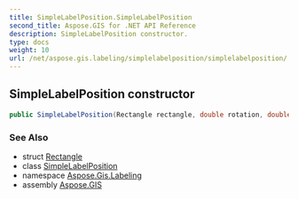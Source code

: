 ```yaml
---
title: SimpleLabelPosition.SimpleLabelPosition
second_title: Aspose.GIS for .NET API Reference
description: SimpleLabelPosition constructor. 
type: docs
weight: 10
url: /net/aspose.gis.labeling/simplelabelposition/simplelabelposition/
---
```

## SimpleLabelPosition constructor

```csharp
public SimpleLabelPosition(Rectangle rectangle, double rotation, double cost = 0.5m)
```

### See Also

* struct [Rectangle](../../../aspose.gis.common/rectangle/)
* class [SimpleLabelPosition](../)
* namespace [Aspose.Gis.Labeling](../../simplelabelposition/)
* assembly [Aspose.GIS](../../../)


